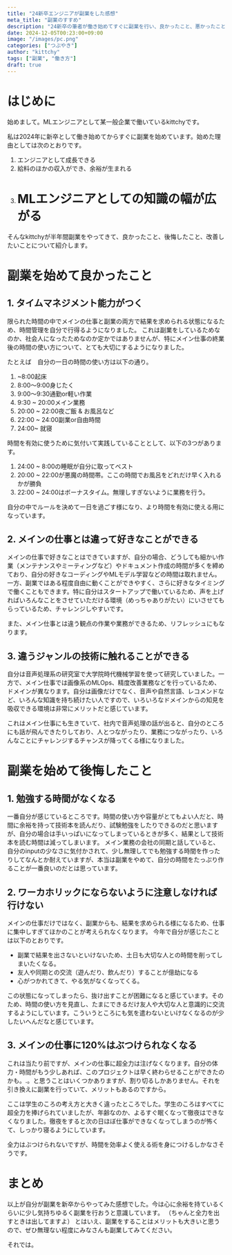 ```yaml
---
title: "24新卒エンジニアが副業をした感想"
meta_title: "副業のすすめ"
description: "24新卒の筆者が働き始めてすぐに副業を行い、良かったこと、悪かったことを紹介します。"
date: 2024-12-05T00:23:00+09:00
image: "/images/pc.png"
categories: ["つぶやき"]
author: "kittchy"
tags: ["副業", "働き方"]
draft: true
---
```


# はじめに

始めまして。MLエンジニアとして某一般企業で働いているkittchyです。

私は2024年に新卒として働き始めてからすぐに副業を始めています。始めた理由としては次のとおりです。

1. エンジニアとして成長できる
2. 給料のほかの収入ができ、余裕が生まれる
3. # MLエンジニアとしての知識の幅が広がる

そんなkittchyが半年間副業をやってきて、良かったこと、後悔したこと、改善したいことについて紹介します。

# 副業を始めて良かったこと

## 1. タイムマネジメント能力がつく

限られた時間の中でメインの仕事と副業の両方で結果を求められる状態になるため、時間管理を自分で行得るようになりました。
これは副業をしているためなのか、社会人になったためなのか定かではありませんが、特にメイン仕事の終業後の時間の使い方について、とても大切にするようになりました。

たとえば　自分の一日の時間の使い方は以下の通り。

1. ~8:00起床
2. 8:00〜9:00身じたく
3. 9:00〜9:30通勤or軽い作業
4. 9:30 ~ 20:00メイン業務
5. 20:00 ~ 22:00夜ご飯 & お風呂など
6. 22:00 ~ 24:00副業or自由時間
7. 24:00~ 就寝

時間を有効に使うために気付いて実践していることとして、以下の3つがあります。

1. 24:00 ~ 8:00の睡眠が自分に取ってベスト
2. 20:00 ~ 22:00が悪魔の時間帯。ここの時間でお風呂をどれだけ早く入れるかが勝負
3. 22:00 ~ 24:00はボーナスタイム。無理しすぎないように業務を行う。

自分の中でルールを決めて一日を過ごす様になり、より時間を有効に使える用になっています。

## 2. メインの仕事とは違って好きなことができる

メインの仕事で好きなことはできていますが、自分の場合、どうしても細かい作業（メンテナンスやミーティングなど）やドキュメント作成の時間が多くを締めており、自分の好きなコーディングやMLモデル学習などの時間は取れません。
一方、副業ではある程度自由に動くことができやすく、さらに好きなタイミングで働くこともできます。特に自分はスタートアップで働いているため、声を上げればいろんなことをさせていただける環境（めっちゃありがたい）にいさせてもらっているため、チャレンジしやすいです。

また、メイン仕事とは違う観点の作業や業務ができるため、リフレッシュにもなります。

## 3. 違うジャンルの技術に触れることができる

自分は音声処理系の研究室で大学院時代機械学習を使って研究していました。一方で、メイン仕事では画像系のMLOps、精度改善業務などを行っているため、ドメインが異なります。自分は画像だけでなく、音声や自然言語、レコメンドなど、いろんな知識を持ち続けたい人ですので、いろいろなドメインからの知見を吸収できる環境は非常にメリットだと感じています。

これはメイン仕事にも生きていて、社内で音声処理の話が出ると、自分のところにも話が飛んできたりしており、人とつながったり、業務につながったり、いろんなことにチャレンジするチャンスが降ってくる様になりました。

# 副業を始めて後悔したこと

## 1. 勉強する時間がなくなる

一番自分が感じているところです。時間の使い方や容量がとてもよい人だと、時間に余裕を持って技術本を読んだり、試験勉強をしたりできるのだと思いますが、自分の場合は手いっぱいになってしまっているときが多く、結果として技術本を読む時間は減ってしまいます。
メイン業務の会社の同期と話していると、自分のinputの少なさに気付かされて、少し無理してでも勉強する時間を作ったりしてなんとか耐えていますが、本当は副業をやめて、自分の時間をたっぷり作ることが一番良いのだとは思っています。

## 2. ワーカホリックにならないように注意しなければ行けない

メインの仕事だけではなく、副業からも、結果を求められる様になるため、仕事に集中しすぎてほかのことが考えられなくなります。
今年で自分が感じたことは以下のとおりです。

- 副業で結果を出さないといけないため、土日も大切な人との時間を削ってしまいたくなる。
- 友人や同期との交流（遊んだり、飲んだり）することが億劫になる
- 心がつかれてきて、やる気がなくなってくる。

この状態になってしまったら、抜け出すことが困難になると感じています。そのため、時間の使い方を見直し、たまにできるだけ友人や大切な人と意識的に交流するようにしています。こういうところにも気を遣わないといけなくなるのが少したいへんだなと感じています。

## 3. メインの仕事に120%はぶつけられなくなる

これは当たり前ですが、メインの仕事に超全力は注げなくなります。自分の体力・時間がもう少しあれば、このプロジェクトは早く終わらせることができたのかも。.。と思うことはいくつかありますが、割り切るしかありません。それを引き換えに副業を行っていて、メリットもあるのですから。

ここは学生のころの考え方と大きく違ったところでした。学生のころはすべてに超全力を捧げられていましたが、年齢なのか、よるすぐ眠くなって徹夜はできなくなりました。徹夜をすると次の日ほぼ仕事ができなくなってしまうのが怖くて、しっかり寝るようにしています。

全力はぶつけられないですが、時間を効率よく使える術を身につけるしかなさそうです。

# まとめ

以上が自分が副業を新卒からやってみた感想でした。今は心に余裕を持ているくらいに少し気持ちゆるく副業を行おうと意識しています。
（ちゃんと全力を出すときは出してますよ）
とはいえ、副業をすることはメリットも大きいと思うので、ぜひ無理ない程度にみなさんも副業してみてください。

それでは。
